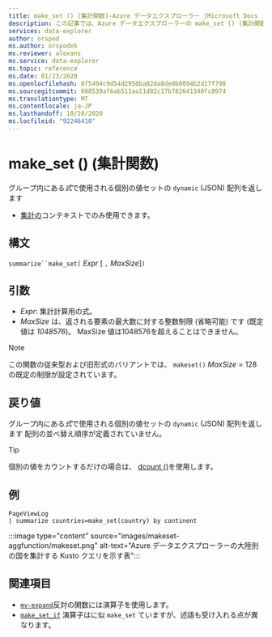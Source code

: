 ```yaml
---
title: make_set () (集計関数)-Azure データエクスプローラー |Microsoft Docs
description: この記事では、Azure データエクスプローラーの make_set () (集計関数) について説明します。
services: data-explorer
author: orspod
ms.author: orspodek
ms.reviewer: alexans
ms.service: data-explorer
ms.topic: reference
ms.date: 01/23/2020
ms.openlocfilehash: 8f5494c9d54d2950ba82da8de0b0094b2d17f798
ms.sourcegitcommit: 608539af6ab511aa11d82c17b782641340fc8974
ms.translationtype: MT
ms.contentlocale: ja-JP
ms.lasthandoff: 10/20/2020
ms.locfileid: "92246410"
---
```

# <a name="make_set-aggregation-function"></a>make_set () (集計関数)

グループ内にある*式*で使用される個別の値セットの `dynamic` (JSON) 配列を返します 

* [集計の](summarizeoperator.md)コンテキストでのみ使用できます。

## <a name="syntax"></a>構文

`summarize``make_set(` *Expr* [ `,` *MaxSize*]`)`

## <a name="arguments"></a>引数

* *Expr*: 集計計算用の式。
* *MaxSize* は、返される要素の最大数に対する整数制限 (省略可能) です (既定値は *1048576*)。 MaxSize 値は1048576を超えることはできません。

> [!NOTE]
> この関数の従来型および旧形式のバリアントでは、 `makeset()` *MaxSize* = 128 の既定の制限が設定されています。

## <a name="returns"></a>戻り値

グループ内にある*式*で使用される個別の値セットの `dynamic` (JSON) 配列を返します 
配列の並べ替え順序が定義されていません。

> [!TIP]
> 個別の値をカウントするだけの場合は、 [dcount ()](dcount-aggfunction.md)を使用します。

## <a name="example"></a>例

```kusto
PageViewLog 
| summarize countries=make_set(country) by continent
```

:::image type="content" source="images/makeset-aggfunction/makeset.png" alt-text="Azure データエクスプローラーの大陸別の国を集計する Kusto クエリを示す表":::

## <a name="see-also"></a>関連項目

* [`mv-expand`](./mvexpandoperator.md)反対の関数には演算子を使用します。
* [`make_set_if`](./makesetif-aggfunction.md) 演算子はに似 `make_set` ていますが、述語も受け入れる点が異なります。
